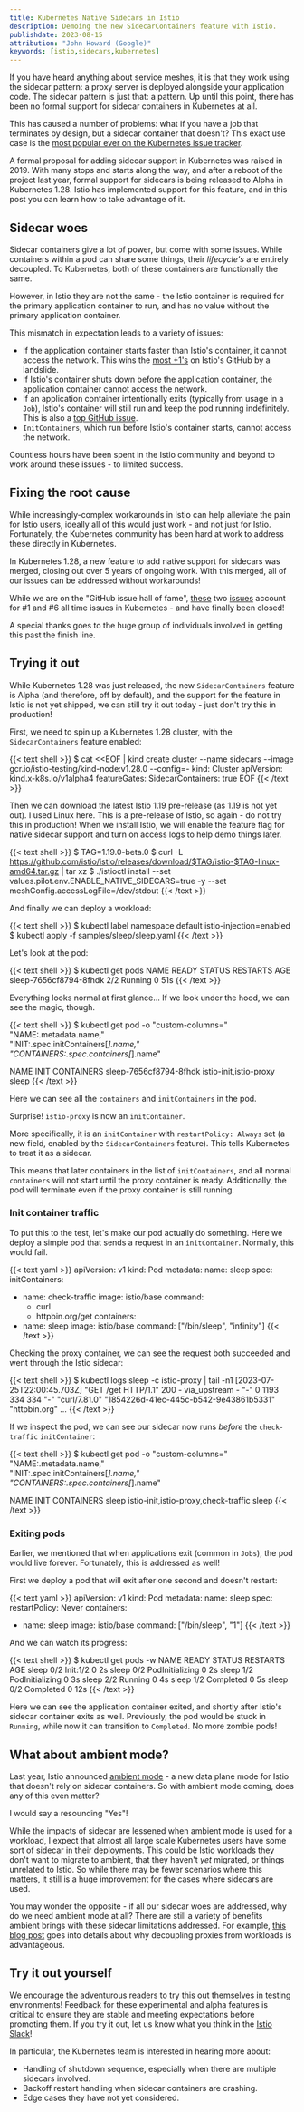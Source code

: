```yaml
---
title: Kubernetes Native Sidecars in Istio
description: Demoing the new SidecarContainers feature with Istio.
publishdate: 2023-08-15
attribution: "John Howard (Google)"
keywords: [istio,sidecars,kubernetes]
---
```

<!-- markdownlint-disable-file MD007 -->

If you have heard anything about service meshes, it is that they work using the sidecar pattern: a proxy server is deployed alongside your application code.
The sidecar pattern is just that: a pattern.
Up until this point, there has been no formal support for sidecar containers in Kubernetes at all.

This has caused a number of problems: what if you have a job that terminates by design, but a sidecar container that doesn't?
This exact use case is the [most popular ever on the Kubernetes issue tracker](https://github.com/kubernetes/kubernetes/issues/25908).

A formal proposal for adding sidecar support in Kubernetes was raised in 2019. With many stops and starts along the way,
and after a reboot of the project last year, formal support for sidecars is being released to Alpha in Kubernetes 1.28.
Istio has implemented support for this feature, and in this post you can learn how to take advantage of it.

## Sidecar woes

Sidecar containers give a lot of power, but come with some issues.
While containers within a pod can share some things, their *lifecycle's* are entirely decoupled.
To Kubernetes, both of these containers are functionally the same.

However, in Istio they are not the same - the Istio container is required for the primary application container to run,
and has no value without the primary application container.

This mismatch in expectation leads to a variety of issues:
* If the application container starts faster than Istio's container, it cannot access the network.
  This wins the [most +1's](https://github.com/istio/istio/issues/11130) on Istio's GitHub by a landslide.
* If Istio's container shuts down before the application container, the application container cannot access the network.
* If an application container intentionally exits (typically from usage in a `Job`), Istio's container will still run and keep the pod running indefinitely.
  This is also a [top GitHub issue](https://github.com/istio/istio/issues/11659).
* `InitContainers`, which run before Istio's container starts, cannot access the network.

Countless hours have been spent in the Istio community and beyond to work around these issues - to limited success.

## Fixing the root cause

While increasingly-complex workarounds in Istio can help alleviate the pain for Istio users, ideally all of this would just work - and not just for Istio.
Fortunately, the Kubernetes community has been hard at work to address these directly in Kubernetes.

In Kubernetes 1.28, a new feature to add native support for sidecars was merged, closing out over 5 years of ongoing work.
With this merged, all of our issues can be addressed without workarounds!

While we are on the "GitHub issue hall of fame", [these](https://github.com/kubernetes/kubernetes/issues/25908) two [issues](https://github.com/kubernetes/kubernetes/issues/65502) account for #1 and #6 all time issues in Kubernetes - and have finally been closed!

A special thanks goes to the huge group of individuals involved in getting this past the finish line.

## Trying it out

While Kubernetes 1.28 was just released, the new `SidecarContainers` feature is Alpha (and therefore, off by default), and the support for the feature in Istio is not yet shipped, we can still try it out today - just don't try this in production!

First, we need to spin up a Kubernetes 1.28 cluster, with the `SidecarContainers` feature enabled:

{{< text shell >}}
$ cat <<EOF | kind create cluster --name sidecars --image gcr.io/istio-testing/kind-node:v1.28.0 --config=-
kind: Cluster
apiVersion: kind.x-k8s.io/v1alpha4
featureGates:
  SidecarContainers: true
EOF
{{< /text >}}

Then we can download the latest Istio 1.19 pre-release (as 1.19 is not yet out). I used Linux here.
This is a pre-release of Istio, so again - do not try this in production!
When we install Istio, we will enable the feature flag for native sidecar support and turn on access logs to help demo things later.

{{< text shell >}}
$ TAG=1.19.0-beta.0
$ curl -L https://github.com/istio/istio/releases/download/$TAG/istio-$TAG-linux-amd64.tar.gz | tar xz
$ ./istioctl install --set values.pilot.env.ENABLE_NATIVE_SIDECARS=true -y --set meshConfig.accessLogFile=/dev/stdout
{{< /text >}}

And finally we can deploy a workload:

{{< text shell >}}
$ kubectl label namespace default istio-injection=enabled
$ kubectl apply -f samples/sleep/sleep.yaml
{{< /text >}}

Let's look at the pod:

{{< text shell >}}
$ kubectl get pods
NAME                     READY   STATUS    RESTARTS   AGE
sleep-7656cf8794-8fhdk   2/2     Running   0          51s
{{< /text >}}

Everything looks normal at first glance...
If we look under the hood, we can see the magic, though.

{{< text shell >}}
$ kubectl get pod -o "custom-columns="\
"NAME:.metadata.name,"\
"INIT:.spec.initContainers[*].name,"\
"CONTAINERS:.spec.containers[*].name"

NAME                     INIT                     CONTAINERS
sleep-7656cf8794-8fhdk   istio-init,istio-proxy   sleep
{{< /text >}}

Here we can see all the `containers` and `initContainers` in the pod.

Surprise! `istio-proxy` is now an `initContainer`.

More specifically, it is an `initContainer` with `restartPolicy: Always` set (a new field, enabled by the `SidecarContainers` feature).
This tells Kubernetes to treat it as a sidecar.

This means that later containers in the list of `initContainers`, and all normal `containers` will not start until the proxy container is ready.
Additionally, the pod will terminate even if the proxy container is still running.

### Init container traffic

To put this to the test, let's make our pod actually do something.
Here we deploy a simple pod that sends a request in an `initContainer`.
Normally, this would fail.

{{< text yaml >}}
apiVersion: v1
kind: Pod
metadata:
  name: sleep
spec:
  initContainers:
  - name: check-traffic
    image: istio/base
    command:
    - curl
    - httpbin.org/get
  containers:
  - name: sleep
    image: istio/base
    command: ["/bin/sleep", "infinity"]
{{< /text >}}

Checking the proxy container, we can see the request both succeeded and went through the Istio sidecar:

{{< text shell >}}
$ kubectl logs sleep -c istio-proxy | tail -n1
[2023-07-25T22:00:45.703Z] "GET /get HTTP/1.1" 200 - via_upstream - "-" 0 1193 334 334 "-" "curl/7.81.0" "1854226d-41ec-445c-b542-9e43861b5331" "httpbin.org" ...
{{< /text >}}

If we inspect the pod, we can see our sidecar now runs *before* the `check-traffic` `initContainer`:

{{< text shell >}}
$ kubectl get pod -o "custom-columns="\
"NAME:.metadata.name,"\
"INIT:.spec.initContainers[*].name,"\
"CONTAINERS:.spec.containers[*].name"

NAME    INIT                                  CONTAINERS
sleep   istio-init,istio-proxy,check-traffic   sleep
{{< /text >}}

### Exiting pods

Earlier, we mentioned that when applications exit (common in `Jobs`), the pod would live forever.
Fortunately, this is addressed as well!

First we deploy a pod that will exit after one second and doesn't restart:

{{< text yaml >}}
apiVersion: v1
kind: Pod
metadata:
  name: sleep
spec:
  restartPolicy: Never
  containers:
- name: sleep
  image: istio/base
  command: ["/bin/sleep", "1"]
{{< /text >}}

And we can watch its progress:

{{< text shell >}}
$ kubectl get pods -w
NAME    READY   STATUS     RESTARTS   AGE
sleep   0/2     Init:1/2   0          2s
sleep   0/2     PodInitializing   0          2s
sleep   1/2     PodInitializing   0          3s
sleep   2/2     Running           0          4s
sleep   1/2     Completed         0          5s
sleep   0/2     Completed         0          12s
{{< /text >}}

Here we can see the application container exited, and shortly after Istio's sidecar container exits as well.
Previously, the pod would be stuck in `Running`, while now it can transition to `Completed`.
No more zombie pods!

## What about ambient mode?

Last year, Istio announced [ambient mode](/blog/2022/introducing-ambient-mesh/) - a new data plane mode for Istio that doesn't rely on sidecar containers.
So with ambient mode coming, does any of this even matter?

I would say a resounding "Yes"!

While the impacts of sidecar are lessened when ambient mode is used for a workload, I expect that almost all large scale Kubernetes users have some sort of sidecar in their deployments.
This could be Istio workloads they don't want to migrate to ambient, that they haven't *yet* migrated, or things unrelated to Istio.
So while there may be fewer scenarios where this matters, it still is a huge improvement for the cases where sidecars are used.

You may wonder the opposite - if all our sidecar woes are addressed, why do we need ambient mode at all?
There are still a variety of benefits ambient brings with these sidecar limitations addressed.
For example, [this blog post](/blog/2023/waypoint-proxy-made-simple/) goes into details about why decoupling proxies from workloads is advantageous.

## Try it out yourself

We encourage the adventurous readers to try this out themselves in testing environments!
Feedback for these experimental and alpha features is critical to ensure they are stable and meeting expectations before promoting them.
If you try it out, let us know what you think in the [Istio Slack](/get-involved/)!

In particular, the Kubernetes team is interested in hearing more about:

* Handling of shutdown sequence, especially when there are multiple sidecars involved.
* Backoff restart handling when sidecar containers are crashing.
* Edge cases they have not yet considered.

